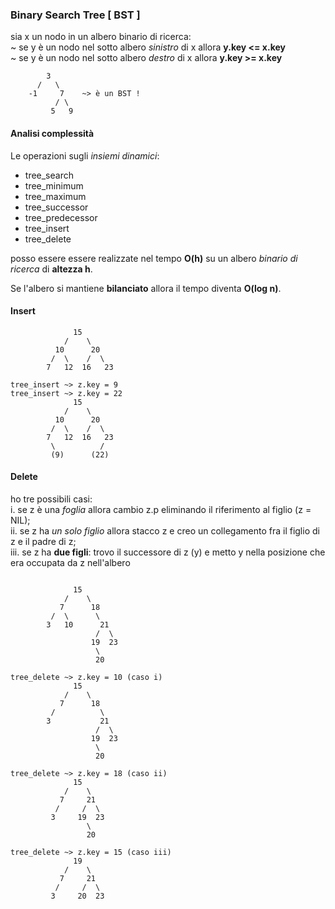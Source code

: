 ### Binary Search Tree [ BST ]

sia x un nodo in un albero binario di ricerca:<br>
~ se y è un nodo nel sotto albero _sinistro_ di x allora **y.key <= x.key** <br>
~ se y è un nodo nel sotto albero _destro_ di x allora **y.key >= x.key**

```
        3
      /   \
    -1     7    ~> è un BST !
          / \
         5   9
```

#### Analisi complessità

Le operazioni sugli _insiemi dinamici_:

- tree_search
- tree_minimum
- tree_maximum
- tree_successor
- tree_predecessor
- tree_insert
- tree_delete

posso essere essere realizzate nel tempo **O(h)** su un albero _binario di ricerca_ di **altezza h**.

Se l'albero si mantiene **bilanciato** allora il tempo diventa **O(log n)**.

#### Insert

```
              15
            /    \
          10      20
         /  \    /  \
        7   12  16   23

tree_insert ~> z.key = 9
tree_insert ~> z.key = 22
              15
            /    \
          10      20
         /  \    /  \
        7   12  16   23
         \          /
         (9)      (22)
```

#### Delete

ho tre possibili casi:<br>
i. se z è una _foglia_ allora cambio z.p eliminando il riferimento al figlio (z = NIL);<br>
ii. se z ha _un solo figlio_ allora stacco z e creo un collegamento fra il figlio di z e il padre di z;<br>
iii. se z ha **due figli**: trovo il successore di z (y) e metto y nella posizione che era occupata da z nell'albero

```

              15
            /    \
           7      18
         /  \      \
        3   10      21
                   /  \
                  19  23
                   \
                   20

tree_delete ~> z.key = 10 (caso i)
              15
            /    \
           7      18
         /          \
        3           21
                   /  \
                  19  23
                   \
                   20

tree_delete ~> z.key = 18 (caso ii)
              15
            /    \
           7     21
          /     /  \
         3     19  23
                 \
                 20

tree_delete ~> z.key = 15 (caso iii)
              19
            /    \
           7     21
          /     /  \
         3     20  23
```
